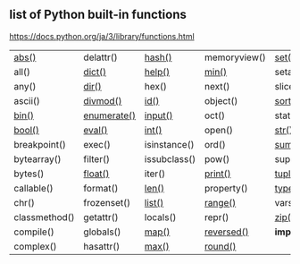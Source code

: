 ## list of Python built-in functions
https://docs.python.org/ja/3/library/functions.html

 
|               |             |               |               |                 |  
|---            |---          |---            |---            |---              |
| [abs()](https://github.com/mizukirc/python-snippets/blob/master/builtin_functions/docs/abs_ex.md)         | delattr()   | [hash()](https://github.com/mizukirc/python-snippets/blob/master/builtin_functions/docs/hash_ex.md)        | memoryview()  | [set()](https://github.com/mizukirc/python-snippets/blob/master/builtin_functions/docs/set_ex.md)           |   
| all()         | [dict()](https://github.com/mizukirc/python-snippets/blob/master/builtin_functions/docs/dict_ex.md)      | [help()](https://github.com/mizukirc/python-snippets/blob/master/builtin_functions/docs/help_ex.md)        | [min()](https://github.com/mizukirc/python-snippets/blob/master/builtin_functions/docs/min_ex.md)         | setattr()       |  
| any()         | [dir()](https://github.com/mizukirc/python-snippets/blob/master/builtin_functions/docs/dir_ex.md)       | hex()         | next()        | slice()         |  
| ascii()       | [divmod()](https://github.com/mizukirc/python-snippets/blob/master/builtin_functions/docs/divmod_ex.md)    | [id()](https://github.com/mizukirc/python-snippets/blob/master/builtin_functions/docs/id_ex.md)          | object()      | [sorted()](https://github.com/mizukirc/python-snippets/blob/master/builtin_functions/docs/sorted_ex.md)        |  
| [bin()](https://github.com/mizukirc/python-snippets/blob/master/builtin_functions/docs/bin_ex.md)         | [enumerate()](https://github.com/mizukirc/python-snippets/blob/master/builtin_functions/docs/enumerate_ex.md) | [input()](https://github.com/mizukirc/python-snippets/blob/master/builtin_functions/docs/input_ex.md)       | oct()         | staticmethod()  |  
| [bool()](https://github.com/mizukirc/python-snippets/blob/master/builtin_functions/docs/bool_ex.md)        | [eval()](https://github.com/mizukirc/python-snippets/blob/master/builtin_functions/docs/eval_ex.md)      | [int()](https://github.com/mizukirc/python-snippets/blob/master/builtin_functions/docs/int_ex.md)         | open()        | [str()](https://github.com/mizukirc/python-snippets/blob/master/builtin_functions/docs/str_ex.md)           |  
| breakpoint()  | exec()      | isinstance()  | ord()         | [sum()](https://github.com/mizukirc/python-snippets/blob/master/builtin_functions/docs/sum_ex.md)           |  
| bytearray()   | filter()    | issubclass()  | pow()         | super()         |  
| bytes()       | [float()](https://github.com/mizukirc/python-snippets/blob/master/builtin_functions/docs/float_ex.md)     | iter()        | [print()](https://github.com/mizukirc/python-snippets/blob/master/builtin_functions/docs/print_ex.md)       | [tuple()](https://github.com/mizukirc/python-snippets/blob/master/builtin_functions/docs/tuple_ex.md)         |  
| callable()    | format()    | [len()](https://github.com/mizukirc/python-snippets/blob/master/builtin_functions/docs/len_ex.md)         | property()    | [type()](https://github.com/mizukirc/python-snippets/blob/master/builtin_functions/docs/type_ex.md)          |   
| chr()         | frozenset() | [list()](https://github.com/mizukirc/python-snippets/blob/master/builtin_functions/docs/list_ex.md)        | [range()](https://github.com/mizukirc/python-snippets/blob/master/builtin_functions/docs/range_ex.md)       | vars()          |  
| classmethod() | getattr()   | locals()      | repr()        | [zip()](https://github.com/mizukirc/python-snippets/blob/master/builtin_functions/docs/zip_ex.md)           |  
| compile()     | globals()   | [map()](https://github.com/mizukirc/python-snippets/blob/master/builtin_functions/docs/map_ex.md)         | [reversed()](https://github.com/mizukirc/python-snippets/blob/master/builtin_functions/docs/reversed_ex.md)    | __import__()    |   
| complex()     | hasattr()   | [max()](https://github.com/mizukirc/python-snippets/blob/master/builtin_functions/docs/max_ex.md)         | [round()](https://github.com/mizukirc/python-snippets/blob/master/builtin_functions/docs/round_ex.md)       |                 |  

